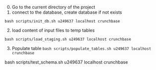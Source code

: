 0. Go to the current directory of the project
1. connect to the database, create database if not exists

```bash scripts/init_db.sh u249637 localhost crunchbase```

2. load content of input files to temp tables

```bash scripts/load_staging.sh u249637 localhost crunchbase```

3. Populate table
```bash scripts/populate_tables.sh u249637 localhost crunchbase```

bash scripts/test_schema.sh u249637 localhost crunchbase